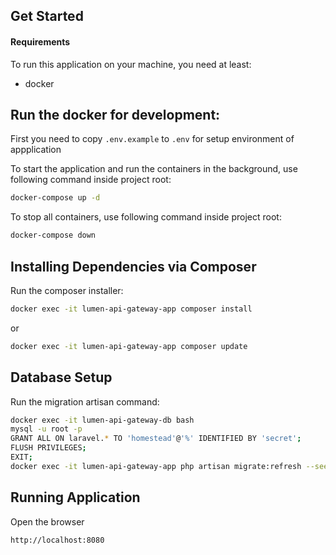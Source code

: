 Get Started
-----------

#### Requirements

To run this application on your machine, you need at least:

* docker

Run the docker for development:
---------------------
First you need to copy `.env.example` to `.env` for setup environment of appplication

To start the application and run the containers in the background, use following command inside project root:

```bash
docker-compose up -d
```

To stop all containers, use following command inside project root:

```bash
docker-compose down
```

Installing Dependencies via Composer
------------------------------------
Run the composer installer:

```bash
docker exec -it lumen-api-gateway-app composer install
```
or
```bash
docker exec -it lumen-api-gateway-app composer update
```

Database Setup
------------------------------------
Run the migration artisan command:
```bash
docker exec -it lumen-api-gateway-db bash  
mysql -u root -p
GRANT ALL ON laravel.* TO 'homestead'@'%' IDENTIFIED BY 'secret';
FLUSH PRIVILEGES;
EXIT;
docker exec -it lumen-api-gateway-app php artisan migrate:refresh --seed
```

Running Application
------------------------------------
Open the browser
```bash
http://localhost:8080
```